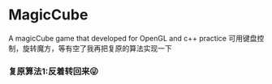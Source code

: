 # MagicCube
A magicCube game that developed for OpenGL and c++ practice
可用键盘控制，旋转魔方，等有空了我再把复原的算法实现一下
### 复原算法1:反着转回来😜
